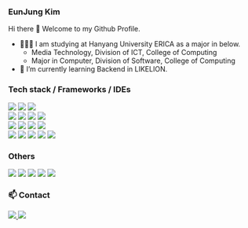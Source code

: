 ### EunJung Kim

Hi there 👋 
Welcome to my Github Profile.
- 👩🏻‍💻 I am studying at Hanyang University ERICA as a major in below.
    - Media Technology, Division of ICT, College of Computing
    - Major in Computer, Division of Software, College of Computing
- 🌱 I’m currently learning Backend in LIKELION.

### Tech stack / Frameworks / IDEs

<img src="https://img.shields.io/badge/C-A8B9CC?style=flat-square&logo=C&logoColor=white"/></a>
<img src="https://img.shields.io/badge/Java-007396?style=flat-square&logo=java&logoColor=white"></a>
<img src="https://img.shields.io/badge/Python-3776AB?style=flat-square&logo=Python&logoColor=white"/></a><br>
<img src="https://img.shields.io/badge/HTML-E34F26?style=flat-square&logo=HTML5&logoColor=white"/></a>
<img src="https://img.shields.io/badge/CSS-1572B6?style=flat-square&logo=CSS3&logoColor=white"/></a>
<img src="https://img.shields.io/badge/JavaScript-F7DF1E?style=flat-square&logo=Javascript&logoColor=white"/></a>
<img src="https://img.shields.io/badge/Bootstrap-7952B3?style=flat-square&logo=Bootstrap&logoColor=white"/></a><br>
<img src="https://img.shields.io/badge/numpy-%23013243.svg?style=flat-square&logo=numpy&logoColor=white"/></a>
<img src="https://img.shields.io/badge/pandas-%23150458.svg?style=flat-square&logo=pandas&logoColor=white"/></a>
<img src="https://img.shields.io/badge/TensorFlow-%23FF6F00.svg?style=flat-square&logo=TensorFlow&logoColor=white"/></a>
<img src="https://img.shields.io/badge/PyTorch-%23EE4C2C.svg?style=flat-square&logo=PyTorch&logoColor=white"/></a><br>
<img src="https://img.shields.io/badge/Visual%20Studio%20Code-007ACC?style=flat-square&logo=visualstudiocode&logoColor=white"/></a>
<img src="https://img.shields.io/badge/Eclipse%20IDE-2C2255?style=flat-square&logo=Eclipse&logoColor=white"/></a>
<img src="https://img.shields.io/badge/IntelliJ%20IDEA-FF4F8B?style=flat-square&logo=intellij-idea&logoColor=white"/></a>
<img src="https://img.shields.io/badge/Anaconda-44A833?style=flat-square&logo=Anaconda&logoColor=white"/></a>
<img src="https://img.shields.io/badge/jupyter-%23FA0F00.svg?style=flat-square&logo=jupyter&logoColor=white"/></a>

### Others
<img src="https://img.shields.io/badge/Linux-FCC624?style=flat-square&logo=linux&logoColor=black"/></a>
<img src="https://img.shields.io/badge/Ubuntu-E95420?style=flat-square&logo=ubuntu&logoColor=white"/></a>
<img src="https://img.shields.io/badge/-Arduino-00979D?style=flat-square&logo=Arduino&logoColor=white"/></a>
<img src="https://img.shields.io/badge/-Raspberry%20Pi-C51A4A?style=flat-square&logo=Raspberry-Pi"/></a>
<img src="https://img.shields.io/badge/Notion-%23000000.svg?style=flat-square&logo=notion&logoColor=white"/></a>

### 📫 Contact
<a href="mailto:aimee32@naver.com"><img src = "https://img.shields.io/badge/Naver-03C75A?style=flat-square&logo=naver&logoColor=white"/>
<a href="mailto:aimee3322@gmail.com"><img src = "https://img.shields.io/badge/Gmail-D14836?style=flat-square&logo=gmail&logoColor=white"/>

<!--
**EunJung803/EunJung803** is a ✨ _special_ ✨ repository because its `README.md` (this file) appears on your GitHub profile.

Here are some ideas to get you started:

- 🔭 I’m currently working on ...
- 🌱 I’m currently learning ...
- 👯 I’m looking to collaborate on ...
- 🤔 I’m looking for help with ...
- 💬 Ask me about ...
- 📫 How to reach me: ...
- 😄 Pronouns: ...
- ⚡ Fun fact: ...
-->
